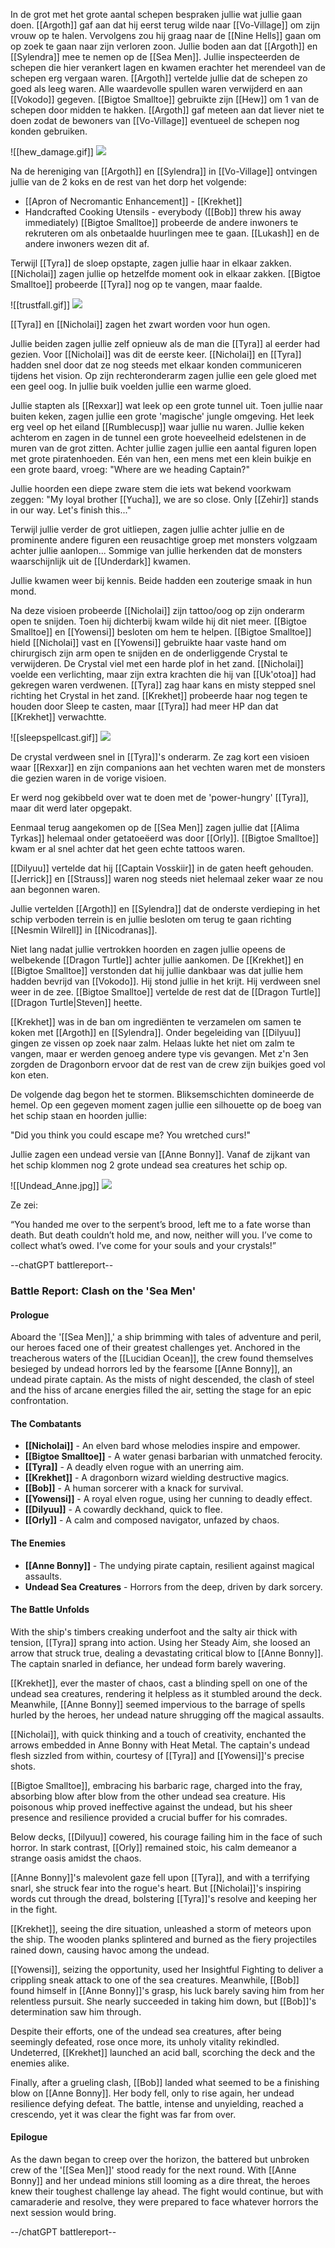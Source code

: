 In de grot met het grote aantal schepen bespraken jullie wat jullie gaan doen. [[Argoth]] gaf aan dat hij eerst terug wilde naar [[Vo-Village]] om zijn vrouw op te halen. Vervolgens zou hij graag naar de [[Nine Hells]] gaan om op zoek te gaan naar zijn verloren zoon. Jullie boden aan dat [[Argoth]] en [[Sylendra]] mee te nemen op de [[Sea Men]]. Jullie inspecteerden de schepen die hier verankert lagen en kwamen erachter het merendeel van de schepen erg vergaan waren. [[Argoth]] vertelde jullie dat de schepen zo goed als leeg waren. Alle waardevolle spullen waren verwijderd en aan [[Vokodo]] gegeven. [[Bigtoe Smalltoe]] gebruikte zijn [[Hew]] om 1 van de schepen door midden te hakken. [[Argoth]] gaf meteen aan dat liever niet te doen zodat de bewoners van [[Vo-Village]] eventueel de schepen nog konden gebruiken. 

![[hew_damage.gif]]
<img src="/assets/hew_damage.gif"/>

Na de hereniging van [[Argoth]] en [[Sylendra]] in [[Vo-Village]] ontvingen jullie van de 2 koks en de rest van het dorp het volgende:
- [[Apron of Necromantic Enhancement]] - [[Krekhet]]
- Handcrafted Cooking Utensils - everybody ([[Bob]] threw his away immediately)
[[Bigtoe Smalltoe]] probeerde de andere inwoners te rekruteren om als onbetaalde huurlingen mee te gaan. [[Lukash]] en de andere inwoners wezen dit af. 

Terwijl [[Tyra]] de sloep opstapte, zagen jullie haar in elkaar zakken. [[Nicholai]] zagen jullie op hetzelfde moment ook in elkaar zakken. [[Bigtoe Smalltoe]] probeerde [[Tyra]] nog op te vangen, maar faalde.

![[trustfall.gif]]
<img src="/assets/trustfall.gif"/>

[[Tyra]] en [[Nicholai]] zagen het zwart worden voor hun ogen.

Jullie beiden zagen jullie zelf opnieuw als de man die [[Tyra]] al eerder had gezien. Voor [[Nicholai]] was dit de eerste keer. [[Nicholai]] en [[Tyra]] hadden snel door dat ze nog steeds met elkaar konden communiceren tijdens het vision. Op zijn rechteronderarm zagen jullie een gele gloed met een geel oog. In jullie buik voelden jullie een warme gloed.

Jullie stapten als [[Rexxar]] wat leek op een grote tunnel uit. Toen jullie naar buiten keken, zagen jullie een grote 'magische' jungle omgeving. Het leek erg veel op het eiland [[Rumblecusp]] waar jullie nu waren. Jullie keken achterom en zagen in de tunnel een grote hoeveelheid edelstenen in de muren van de grot zitten. Achter jullie zagen jullie een aantal figuren lopen met grote piratenhoeden. Eén van hen, een mens met een klein buikje en een grote baard, vroeg: "Where are we heading Captain?"

Jullie hoorden een diepe zware stem die iets wat bekend voorkwam zeggen: "My loyal brother [[Yucha]], we are so close. Only [[Zehir]] stands in our way. Let's finish this..."

Terwijl jullie verder de grot uitliepen, zagen jullie achter jullie en de prominente andere figuren een reusachtige groep met monsters volgzaam achter jullie aanlopen... Sommige van jullie herkenden dat de monsters waarschijnlijk uit de [[Underdark]] kwamen. 

Jullie kwamen weer bij kennis. Beide hadden een zouterige smaak in hun mond.

Na deze visioen probeerde [[Nicholai]] zijn tattoo/oog op zijn onderarm open te snijden. Toen hij dichterbij kwam wilde hij dit niet meer. [[Bigtoe Smalltoe]] en [[Yowensi]] besloten om hem te helpen. [[Bigtoe Smalltoe]] hield [[Nicholai]] vast en [[Yowensi]] gebruikte haar vaste hand om chirurgisch zijn arm open te snijden en de onderliggende Crystal te verwijderen. De Crystal viel met een harde plof in het zand. [[Nicholai]] voelde een verlichting, maar zijn extra krachten die hij van [[Uk'otoa]] had gekregen waren verdwenen. [[Tyra]] zag haar kans en misty stepped snel richting het Crystal in het zand. [[Krekhet]] probeerde haar nog tegen te houden door Sleep te casten, maar [[Tyra]] had meer HP dan dat [[Krekhet]] verwachtte. 

![[sleepspellcast.gif]]
<img src="/assets/sleepspellcast.gif"/>

De crystal verdween snel in [[Tyra]]'s onderarm. Ze zag kort een visioen waar [[Rexxar]] en zijn companions aan het vechten waren met de monsters die gezien waren in de vorige visioen.

Er werd nog gekibbeld over wat te doen met de 'power-hungry' [[Tyra]], maar dit werd later opgepakt. 

Eenmaal terug aangekomen op de [[Sea Men]] zagen jullie dat [[Alima Tyrkas]] helemaal onder getatoeëerd was door [[Orly]]. [[Bigtoe Smalltoe]] kwam er al snel achter dat het geen echte tattoos waren. 

[[Dilyuu]] vertelde dat hij [[Captain Vosskiir]] in de gaten heeft gehouden. [[Jerrick]] en [[Strauss]] waren nog steeds niet helemaal zeker waar ze nou aan begonnen waren. 

Jullie vertelden [[Argoth]] en [[Sylendra]] dat de onderste verdieping in het schip verboden terrein is en jullie besloten om terug te gaan richting [[Nesmin Wilrell]] in [[Nicodranas]]. 

Niet lang nadat jullie vertrokken hoorden en zagen jullie opeens de welbekende [[Dragon Turtle]] achter jullie aankomen. De [[Krekhet]] en [[Bigtoe Smalltoe]] verstonden dat hij jullie dankbaar was dat jullie hem hadden bevrijd van [[Vokodo]]. Hij stond jullie in het krijt. Hij verdween snel weer in de zee. [[Bigtoe Smalltoe]] vertelde de rest dat de [[Dragon Turtle]] [[Dragon Turtle|Steven]] heette.

[[Krekhet]] was in de ban om ingrediënten te verzamelen om samen te koken met [[Argoth]] en [[Sylendra]]. Onder begeleiding van [[Dilyuu]] gingen ze vissen op zoek naar zalm. Helaas lukte het niet om zalm te vangen, maar er werden genoeg andere type vis gevangen. Met z'n 3en zorgden de Dragonborn ervoor dat de rest van de crew zijn buikjes goed vol kon eten.

De volgende dag begon het te stormen. Bliksemschichten domineerde de hemel. Op een gegeven moment zagen jullie een silhouette op de boeg van het schip staan en hoorden jullie:

"Did you think you could escape me? You wretched curs!"

Jullie zagen een undead versie van [[Anne Bonny]]. Vanaf de zijkant van het schip klommen nog 2 grote undead sea creatures het schip op. 

![[Undead_Anne.jpg]]
<img src="/assets/Undead_Anne.jpg"/>

Ze zei: 

“You handed me over to the serpent’s brood, left me to a fate worse than death. But death couldn’t hold me, and now, neither will you. I’ve come to collect what’s owed. I’ve come for your souls and your crystals!” 


--chatGPT battlereport--

### Battle Report: Clash on the 'Sea Men'

#### Prologue
Aboard the '[[Sea Men]],' a ship brimming with tales of adventure and peril, our heroes faced one of their greatest challenges yet. Anchored in the treacherous waters of the [[Lucidian Ocean]], the crew found themselves besieged by undead horrors led by the fearsome [[Anne Bonny]], an undead pirate captain. As the mists of night descended, the clash of steel and the hiss of arcane energies filled the air, setting the stage for an epic confrontation.

#### The Combatants
- **[[Nicholai]]** - An elven bard whose melodies inspire and empower.
- **[[Bigtoe Smalltoe]]** - A water genasi barbarian with unmatched ferocity.
- **[[Tyra]]** - A deadly elven rogue with an unerring aim.
- **[[Krekhet]]** - A dragonborn wizard wielding destructive magics.
- **[[Bob]]** - A human sorcerer with a knack for survival.
- **[[Yowensi]]** - A royal elven rogue, using her cunning to deadly effect.
- **[[Dilyuu]]** - A cowardly deckhand, quick to flee.
- **[[Orly]]** - A calm and composed navigator, unfazed by chaos.

#### The Enemies
- **[[Anne Bonny]]** - The undying pirate captain, resilient against magical assaults.
- **Undead Sea Creatures** - Horrors from the deep, driven by dark sorcery.

#### The Battle Unfolds

With the ship's timbers creaking underfoot and the salty air thick with tension, [[Tyra]] sprang into action. Using her Steady Aim, she loosed an arrow that struck true, dealing a devastating critical blow to [[Anne Bonny]]. The captain snarled in defiance, her undead form barely wavering.

[[Krekhet]], ever the master of chaos, cast a blinding spell on one of the undead sea creatures, rendering it helpless as it stumbled around the deck. Meanwhile, [[Anne Bonny]] seemed impervious to the barrage of spells hurled by the heroes, her undead nature shrugging off the magical assaults.

[[Nicholai]], with quick thinking and a touch of creativity, enchanted the arrows embedded in Anne Bonny with Heat Metal. The captain's undead flesh sizzled from within, courtesy of [[Tyra]] and [[Yowensi]]'s precise shots.

[[Bigtoe Smalltoe]], embracing his barbaric rage, charged into the fray, absorbing blow after blow from the other undead sea creature. His poisonous whip proved ineffective against the undead, but his sheer presence and resilience provided a crucial buffer for his comrades.

Below decks, [[Dilyuu]] cowered, his courage failing him in the face of such horror. In stark contrast, [[Orly]] remained stoic, his calm demeanor a strange oasis amidst the chaos.

[[Anne Bonny]]'s malevolent gaze fell upon [[Tyra]], and with a terrifying snarl, she struck fear into the rogue's heart. But [[Nicholai]]'s inspiring words cut through the dread, bolstering [[Tyra]]'s resolve and keeping her in the fight.

[[Krekhet]], seeing the dire situation, unleashed a storm of meteors upon the ship. The wooden planks splintered and burned as the fiery projectiles rained down, causing havoc among the undead. 

[[Yowensi]], seizing the opportunity, used her Insightful Fighting to deliver a crippling sneak attack to one of the  sea creatures. Meanwhile, [[Bob]] found himself in [[Anne Bonny]]'s grasp, his luck barely saving him from her relentless pursuit. She nearly succeeded in taking him down, but [[Bob]]'s determination saw him through.

Despite their efforts, one of the undead sea creatures, after being seemingly defeated, rose once more, its unholy vitality rekindled. Undeterred, [[Krekhet]] launched an acid ball, scorching the deck and the enemies alike.

Finally, after a grueling clash, [[Bob]] landed what seemed to be a finishing blow on [[Anne Bonny]]. Her body fell, only to rise again, her undead resilience defying defeat. The battle, intense and unyielding, reached a crescendo, yet it was clear the fight was far from over.

#### Epilogue
As the dawn began to creep over the horizon, the battered but unbroken crew of the '[[Sea Men]]' stood ready for the next round. With [[Anne Bonny]] and her undead minions still looming as a dire threat, the heroes knew their toughest challenge lay ahead. The fight would continue, but with camaraderie and resolve, they were prepared to face whatever horrors the next session would bring.

--/chatGPT battlereport--









